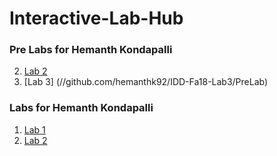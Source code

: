 # Interactive-Lab-Hub

### Pre Labs for Hemanth Kondapalli

2. [Lab 2](//github.com/hemanthk92/IDDPreLabs/tree/master/Lab2)
3. [Lab 3] (//github.com/hemanthk92/IDD-Fa18-Lab3/PreLab)

### Labs for Hemanth Kondapalli
 
1. [Lab 1](//github.com/hemanthk92/IDD-Fa18-Lab1)
2. [Lab 2](//github.com/hemanthk92/IDD-Fa18-Lab2)

